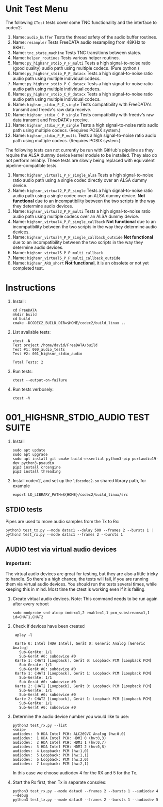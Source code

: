 
# Unit Test Menu

The following `CTest` tests cover some TNC functionality and the interface to codec2:
1. Name: `audio_buffer`
   Tests the thread safety of the audio buffer routines.
1. Name: `resampler`
   Tests FreeDATA audio resampling from 48KHz to 8KHz.
1. Name: `tnc_state_machine`
   Tests TNC transitions between states.
1. Name: `helper_routines`
   Tests various helper routines.
1. Name: `py_highsnr_stdio_P_P_multi`
   Tests a high signal-to-noise ratio (good quality) audio path using multiple codecs. (Pure python.)
1. Name: `py_highsnr_stdio_P_P_datacx`
   Tests a high signal-to-noise ratio audio path using multiple individual codecs.
1. Name: `py_highsnr_stdio_P_C_datacx`
   Tests a high signal-to-noise ratio audio path using multiple individual codecs.
1. Name: `py_highsnr_stdio_C_P_datacx`
   Tests a high signal-to-noise ratio audio path using multiple individual codecs.
1. Name: `highsnr_stdio_P_C_single`
   Tests compatibility with FreeDATA's transmit and freedv's raw data receive.
1. Name: `highsnr_stdio_C_P_single`
   Tests compatibility with freedv's raw data transmit and FreeDATA's receive.
1. Name: `highsnr_stdio_P_P_single`
   Tests a high signal-to-noise ratio audio path using multiple codecs. (Requires POSIX system.)
1. Name: `highsnr_stdio_P_P_multi`
   Tests a high signal-to-noise ratio audio path using multiple codecs. (Requires POSIX system.)

The following tests can not currently be run with GitHub's pipeline as they require the ALSA dummy device
kernel module to be installed. They also do not perform reliably. These tests are slowly being
replaced with equivalent pipeline-compatible tests.
1. Name: `highsnr_virtual1_P_P_single_alsa`
   Tests a high signal-to-noise ratio audio path using a single codec directly over an ALSA dummy device.
1. Name: `highsnr_virtual2_P_P_single`
   Tests a high signal-to-noise ratio audio path using a single codec over an ALSA dummy device.
   **Not functional** due to an incompatibility between the two scripts in the way they determine audio devices.
1. Name: `highsnr_virtual3_P_P_multi`
   Tests a high signal-to-noise ratio audio path using multiple codecs over an ALSA dummy device.
1. Name: `highsnr_virtual4_P_P_single_callback`
   **Not functional** due to an incompatibility between the two scripts in the way they determine audio devices.
1. Name: `highsnr_virtual4_P_P_single_callback_outside`
   **Not functional** due to an incompatibility between the two scripts in the way they determine audio devices.
1. Name: `highsnr_virtual5_P_P_multi_callback`
1. Name: `highsnr_virtual5_P_P_multi_callback_outside`
1. Name: `highsnr_ARQ_short`
   **Not functional**, it is an obsolete or not yet completed test.


# Instructions

1. Install:
   ```
   cd FreeDATA
   mkdir build
   cd build
   cmake -DCODEC2_BUILD_DIR=$HOME/codec2/build_linux ..
   ```
2. List available tests:
   ```
   ctest -N
   Test project /home/david/FreeDATA/build
   Test #1: 000_audio_tests
   Test #2: 001_highsnr_stdio_audio

   Total Tests: 2
   ```
3. Run tests:
   ```
   ctest --output-on-failure
   ```
4. Run tests verbosely:
   ```
   ctest -V
   ```




# 001_HIGHSNR_STDIO_AUDIO TEST SUITE

1. Install
   ```
   sudo apt update
   sudo apt upgrade
   sudo apt install git cmake build-essential python3-pip portaudio19-dev python3-pyaudio
   pip3 install crcengine
   pip3 install threading
   ```
1. Install codec2, and set up the `libcodec2.so` shared library path, for example
   ```
   export LD_LIBRARY_PATH=${HOME}/codec2/build_linux/src
   ```

## STDIO tests

Pipes are used to move audio samples from the Tx to Rx:

```
python3 test_tx.py --mode datac1 --delay 500 --frames 2 --bursts 1 | python3 test_rx.py --mode datac1 --frames 2 --bursts 1
```

## AUDIO test via virtual audio devices
### Important:
The virtual audio devices are great for testing, but they are also a little tricky to handle. So there's a high chance, the tests will fail, if you are running them via virtual audio devices. You should run the tests several times, while keeping this in mind. Most time the ctest is working even if it is failing.

1. Create virtual audio devices. Note: This command needs to be run again after every reboot
   ```
   sudo modprobe snd-aloop index=1,2 enable=1,1 pcm_substreams=1,1 id=CHAT1,CHAT2
   ```

1. Check if devices have been created
   ```
    aplay -l

    Karte 0: Intel [HDA Intel], Gerät 0: Generic Analog [Generic Analog]
      Sub-Geräte: 1/1
      Sub-Gerät #0: subdevice #0
    Karte 1: CHAT1 [Loopback], Gerät 0: Loopback PCM [Loopback PCM]
      Sub-Geräte: 1/1
      Sub-Gerät #0: subdevice #0
    Karte 1: CHAT1 [Loopback], Gerät 1: Loopback PCM [Loopback PCM]
      Sub-Geräte: 1/1
      Sub-Gerät #0: subdevice #0
    Karte 2: CHAT2 [Loopback], Gerät 0: Loopback PCM [Loopback PCM]
      Sub-Geräte: 1/1
      Sub-Gerät #0: subdevice #0
    Karte 2: CHAT2 [Loopback], Gerät 1: Loopback PCM [Loopback PCM]
      Sub-Geräte: 1/1
      Sub-Gerät #0: subdevice #0
   ```

1. Determine the audio device number you would like to use:
   ```
   python3 test_rx.py --list
   <snip>
   audiodev:  0 HDA Intel PCH: ALC269VC Analog (hw:0,0)
   audiodev:  1 HDA Intel PCH: HDMI 0 (hw:0,3)
   audiodev:  2 HDA Intel PCH: HDMI 1 (hw:0,7)
   audiodev:  3 HDA Intel PCH: HDMI 2 (hw:0,8)
   audiodev:  4 Loopback: PCM (hw:1,0)
   audiodev:  5 Loopback: PCM (hw:1,1)
   audiodev:  6 Loopback: PCM (hw:2,0)
   audiodev:  7 Loopback: PCM (hw:2,1)
   ```
   In this case we choose audiodev 4 for the RX and 5 for the Tx.

1. Start the Rx first, then Tx in separate consoles:
   ```
   python3 test_rx.py --mode datac0 --frames 2 --bursts 1 --audiodev 4 --debug
   python3 test_tx.py --mode datac0 --frames 2 --bursts 1 --audiodev 5
